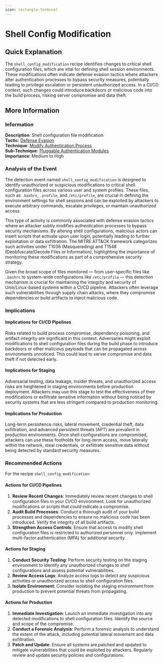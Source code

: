 ```yaml
---
icon: rectangle-terminal
---
```


# Shell Config Modification

## Quick Explanation

The `shell_config_modification` recipe identifies changes to critical shell configuration files, which are vital for defining shell session environments. These modifications often indicate defense evasion tactics where attackers alter authentication processes to bypass security measures, potentially leading to privilege escalation or persistent unauthorized access. In a CI/CD context, such changes could introduce backdoors or malicious code into the build process, risking server compromise and data theft.

## More Information

### Information

**Description**: Shell configuration file modification  
**Tactic**: [Defense Evasion](../../mitre/tactics/TA0005.md)  
**Technique**: [Modify Authentication Process](../../mitre/techniques/T1556.md)  
**Sub-Technique**: [Pluggable Authentication Modules](../../mitre/techniques/T1556.003.md)  
**Importance**: Medium to High

### Analysis of the Event

The detection event named `shell_config_modification` is designed to identify unauthorized or suspicious modifications to critical shell configuration files across various user and system profiles. These files, such as `.bashrc`, `.profile`, and `/etc/profile`, are crucial in defining the environment settings for shell sessions and can be exploited by attackers to execute arbitrary commands, escalate privileges, or maintain unauthorized access.

This type of activity is commonly associated with defense evasion tactics where an attacker subtly modifies authentication processes to bypass security mechanisms. By altering shell configurations, malicious actors can insert scripts that activate upon user login, potentially leading to further exploitation or data exfiltration. The MITRE ATT\&CK framework categorizes such activities under T1036 (Masquerading) and T1548 (Deobfuscate/Decode Files or Information), highlighting the importance of monitoring these modifications as part of a comprehensive security strategy.

Given the broad scope of files monitored — from user-specific files like `.bashrc` to system-wide configurations like `/etc/profile` — this detection mechanism is crucial for maintaining the integrity and security of Unix/Linux-based systems within a CI/CD pipeline. Attackers often leverage such vulnerabilities through supply chain attacks, where they compromise dependencies or build artifacts to inject malicious code.

### Implications

#### Implications for CI/CD Pipelines

Risks related to build process compromise, dependency poisoning, and artifact integrity are significant in this context. Adversaries might exploit modifications to shell configuration files during the build phase to introduce backdoors or other malicious payloads that can be propagated across environments unnoticed. This could lead to server compromise and data theft if not detected early.

#### Implications for Staging

Adversarial testing, data leakage, insider threats, and unauthorized access risks are heightened in staging environments before production deployment. Attackers may use this stage to test the effectiveness of their modifications or exfiltrate sensitive information without being noticed by security systems that are less stringent compared to production monitoring.

#### Implications for Production

Long-term persistence risks, lateral movement, credential theft, data exfiltration, and advanced persistent threats (APT) are prevalent in production environments. Once shell configurations are compromised, attackers can use these footholds for long-term access, move laterally within the network, steal credentials, or exfiltrate sensitive data without being detected by standard security measures.

### Recommended Actions

For the recipe `shell_config_modification`:

#### Actions for CI/CD Pipelines

1. **Review Recent Changes**: Immediately review recent changes to shell configuration files in your CI/CD environment. Look for unauthorized modifications or scripts that could indicate a compromise.
2. **Audit Build Processes**: Conduct a thorough audit of your build processes and dependencies to ensure no malicious code has been introduced. Verify the integrity of all build artifacts.
3. **Strengthen Access Controls**: Ensure that access to modify shell configuration files is restricted to authorized personnel only. Implement multi-factor authentication (MFA) for additional security.

#### Actions for Staging

1. **Conduct Security Testing**: Perform security testing on the staging environment to identify any unauthorized changes to shell configurations and assess potential vulnerabilities.
2. **Review Access Logs**: Analyze access logs to detect any suspicious activities or unauthorized access to shell configuration files.
3. **Isolate Environment**: Consider isolating the staging environment from production to prevent potential threats from propagating.

#### Actions for Production

1. **Immediate Investigation**: Launch an immediate investigation into any detected modifications to shell configuration files. Identify the source and scope of the compromise.
2. **Conduct a Forensic Analysis**: Perform a forensic analysis to understand the extent of the attack, including potential lateral movement and data exfiltration.
3. **Patch and Update**: Ensure all systems are patched and updated to mitigate vulnerabilities that could be exploited by attackers. Regularly review and update security policies and configurations.
